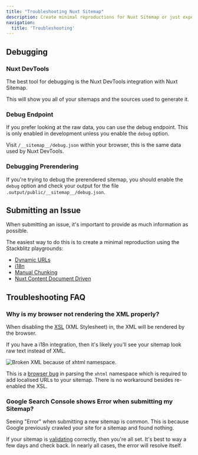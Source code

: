 ```yaml
---
title: "Troubleshooting Nuxt Sitemap"
description: Create minimal reproductions for Nuxt Sitemap or just experiment with the module.
navigation:
  title: 'Troubleshooting'
---
```


## Debugging

### Nuxt DevTools

The best tool for debugging is the Nuxt DevTools integration with Nuxt Sitemap.

This will show you all of your sitemaps and the sources used to generate it.

### Debug Endpoint

If you prefer looking at the raw data, you can use the debug endpoint. This is only enabled in
development unless you enable the `debug` option.

Visit `/__sitemap__/debug.json` within your browser, this is the same data used by Nuxt DevTools.

### Debugging Prerendering

If you're trying to debug the prerendered sitemap, you should enable the `debug` option and check your output
for the file `.output/public/__sitemap__/debug.json`.

## Submitting an Issue

When submitting an issue, it's important to provide as much information as possible.

The easiest way to do this is to create a minimal reproduction using the Stackblitz playgrounds:

- [Dynamic URLs](https://stackblitz.com/edit/nuxt-starter-dyraxc?file=server%2Fapi%2F_sitemap-urls.ts)
- [i18n](https://stackblitz.com/edit/nuxt-starter-jwuie4?file=app.vue)
- [Manual Chunking](https://stackblitz.com/edit/nuxt-starter-umyso3?file=nuxt.config.ts)
- [Nuxt Content Document Driven](https://stackblitz.com/edit/nuxt-starter-a5qk3s?file=nuxt.config.ts)

## Troubleshooting FAQ

### Why is my browser not rendering the XML properly?

When disabling the [XSL](/docs/sitemap/guides/customising-ui#disabling-the-xls) (XML Stylesheet) in, the XML will
be rendered by the browser.

If you have a i18n integration, then it's likely you'll see your sitemap look raw text instead of XML.

![Broken XML because of xhtml namespace.](/docs/sitemap/formatting-error.png)

This is a [browser bug](https://bugs.chromium.org/p/chromium/issues/detail?id=580033) in parsing the `xhtml` namespace which is required to add localised URLs to your sitemap.
There is no workaround besides re-enabled the XSL.

### Google Search Console shows Error when submitting my Sitemap?

Seeing "Error" when submitting a new sitemap is common. This is because Google previously
crawled your site for a sitemap and found nothing.

If your sitemap is [validating](https://www.xml-sitemaps.com/validate-xml-sitemap.html) correctly, then you're all set.
It's best to way a few days and check back. In nearly all cases, the error will resolve itself.
